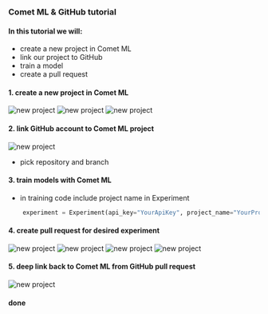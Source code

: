 ### Comet ML & GitHub tutorial

#### In this tutorial we will:
* create a new project in Comet ML
* link our project to GitHub
* train a model
* create a pull request

#### 1. create a new project in Comet ML

![new project](https://www.comet.ml/githubTutorial/new_projectcomet.png)
![new project](https://www.comet.ml/githubTutorial/new_projectcomet2.png)
![new project](https://www.comet.ml/githubTutorial/new_projectcomet3.png)


#### 2. link GitHub account to Comet ML project

![new project](https://www.comet.ml/githubTutorial/link1.png)
   * pick repository and branch

#### 3. train models with Comet ML

   * in training code include project name in Experiment
```python
    experiment = Experiment(api_key="YourApiKey", project_name="YourProjectName")
```

#### 4. create pull request for desired experiment

![new project](https://www.comet.ml/githubTutorial/pr1.png)
![new project](https://www.comet.ml/githubTutorial/pr2.png)
![new project](https://www.comet.ml/githubTutorial/pr3.png)
![new project](https://www.comet.ml/githubTutorial/pr4.png)

#### 5. deep link back to Comet ML from GitHub pull request
![new project](https://www.comet.ml/githubTutorial/focus.png)

#### done
